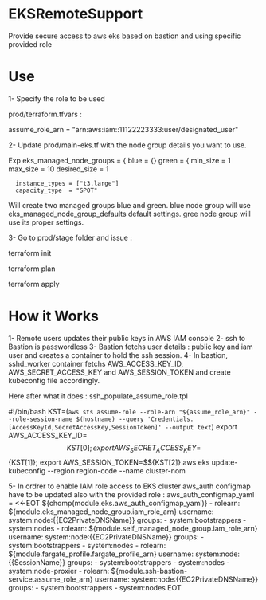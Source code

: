 # EKSRemoteSupport
Provide secure access to aws eks based on bastion and using specific provided role

# Use 

1- Specify the role to be used 

prod/terraform.tfvars :

assume_role_arn = "arn:aws:iam::11122223333:user/designated_user"

2- Update prod/main-eks.tf with the node group details you want to use.

Exp 
  eks_managed_node_groups = {
    blue = {}
    green = {
      min_size     = 1
      max_size     = 10
      desired_size = 1

      instance_types = ["t3.large"]
      capacity_type  = "SPOT"

Will create two managed groups blue and green.
blue node group will use eks_managed_node_group_defaults  default settings.
gree node group will use its proper settings.

3- Go to prod/stage folder and issue :

terraform init

terraform plan

terraform apply

# How it Works

1- Remote users updates their public keys in AWS IAM console
2- ssh to Bastion is passwordless
3- Bastion fetchs user details : public key and iam user and creates a container to hold the ssh session.
4- In bastion,  sshd_worker container fetchs  AWS_ACCESS_KEY_ID, AWS_SECRET_ACCESS_KEY and AWS_SESSION_TOKEN and create kubeconfig file accordingly.

Here after what it does :
ssh_populate_assume_role.tpl

#!/bin/bash
KST=(`aws sts assume-role --role-arn "${assume_role_arn}" --role-session-name $(hostname) --query 'Credentials.[AccessKeyId,SecretAccessKey,SessionToken]' --output text`)
export AWS_ACCESS_KEY_ID=$${KST[0]}; export AWS_SECRET_ACCESS_KEY=$${KST[1]}; export AWS_SESSION_TOKEN=$${KST[2]}
aws eks update-kubeconfig --region region-code --name cluster-nom

5- In ordrer to enable IAM role access to EKS cluster aws_auth configmap have to be updated also with the provided role :
  aws_auth_configmap_yaml = <<-EOT
  ${chomp(module.eks.aws_auth_configmap_yaml)}
      - rolearn: ${module.eks_managed_node_group.iam_role_arn}
        username: system:node:{{EC2PrivateDNSName}}
        groups:
          - system:bootstrappers
          - system:nodes
      - rolearn: ${module.self_managed_node_group.iam_role_arn}
        username: system:node:{{EC2PrivateDNSName}}
        groups:
          - system:bootstrappers
          - system:nodes
      - rolearn: ${module.fargate_profile.fargate_profile_arn}
        username: system:node:{{SessionName}}
        groups:
          - system:bootstrappers
          - system:nodes
          - system:node-proxier
      - rolearn: ${module.ssh-bastion-service.assume_role_arn}
        username: system:node:{{EC2PrivateDNSName}}
        groups:
          - system:bootstrappers
          - system:nodes
  EOT
